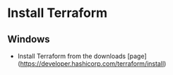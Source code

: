 # Install Terraform

## Windows

- Install Terraform from the downloads [page] (https://developer.hashicorp.com/terraform/install)